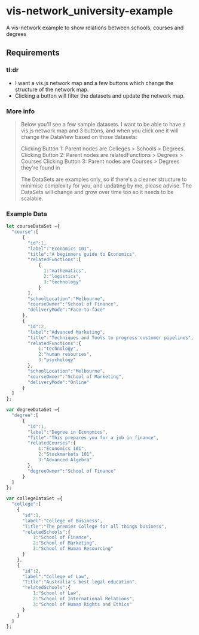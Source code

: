 # vis-network_university-example

A vis-network example to show relations between schools, courses and degrees

## Requirements

### tl:dr

- I want a vis.js network map and a few buttons which change the structure of the network map.
- Clicking a button will filter the datasets and update the network map.

### More info

> Below you'll see a few sample datasets.
> I want to be able to have a vis.js network map and 3 buttons, and when you click one it will change the DataView based on those datasets:
>
> Clicking Button 1: Parent nodes are Colleges > Schools > Degrees.
> Clicking Button 2: Parent nodes are relatedFunctions > Degrees > Courses
> Clicking Button 3: Parent nodes are Courses > Degrees they're found in
>
> The DataSets are examples only, so if there's a cleaner structure to minimise complexity for you, and updating by me, please advise.
> The DataSets will change and grow over time too so it needs to be scalable.

### Example Data

```js
let courseDataSet ={
  "course":[
      {
        "id":1,
        "label":"Economics 101",
        "title":"A beginners guide to Economics",
        "relatedFunctions":[
            {
              1:"mathematics",
              2:"logistics",
              3:"technology"
            }
        ],
        "schoolLocation":"Melbourne",
        "courseOwner":"School of Finance",
        "deliveryMode":"Face-to-face"
      },
      {
        "id":2,
        "label":"Advanced Marketing",
        "title":"Techniques and Tools to progress customer pipelines",
        "relatedFunctions":{
            1:"technology",
            2:"human resources",
            3:"psychology"
        },
        "schoolLocation":"Melbourne",
        "courseOwner":"School of Marketing",
        "deliveryMode":"Online"
      }
  ]
};

var degreeDataSet ={
  "degree":[
      {
        "id":1,
        "label":"Degree in Economics",
        "Title":"This prepares you for a job in finance",
        "relatedCourses":{
            1:"Economics 101",
            2:"Stockmarkets 101",
            3:"Advanced Algebra"
        },
        "degreeOwner":"School of Finance"
      }
  ]
};

var collegeDataSet ={
  "college":[
    {
      "id":1,
      "label":"College of Business",
      "Title":"The premier College for all things business",
      "relatedSchools":{
          1:"School of Finance",
          2:"School of Marketing",
          3:"School of Human Resourcing"
      }
    },
    {
      "id":2,
      "label":"College of Law",
      "Title":"Australia's best legal education",
      "relatedSchools":{
          1:"School of Law",
          2:"School of International Relations",
          3:"School of Human Rights and Ethics"
      }
    }
  ]
};
```
